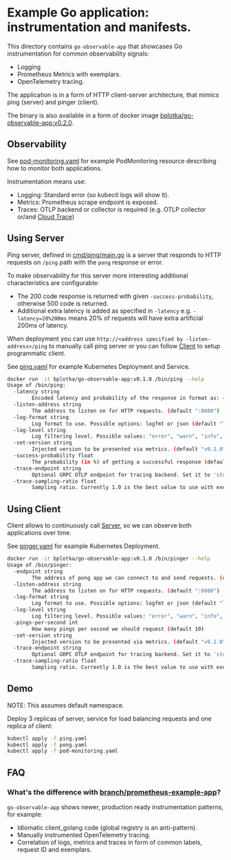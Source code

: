 # Example Go application: instrumentation and manifests.

This directory contains `go-observable-app` that showcases Go instrumentation for common observability signals:

* Logging
* Prometheus Metrics with exemplars.
* OpenTelemetry tracing.

The application is in a form of HTTP client-server architecture, that mimics ping (server) and pinger (client). 

The binary is also available in a form of docker image [bplotka/go-observable-app:v0.2.0](https://hub.docker.com/r/bplotka/go-observable-app).

## Observability

See [pod-monitoring.yaml](./pod-monitoring.yaml) for example PodMonitoring resource describing how to monitor both applications.

Instrumentation means use:

* Logging: Standard error (so kubectl logs will show it).
* Metrics: Prometheus scrape endpoint is exposed.
* Traces: OTLP backend or collector is required (e.g. OTLP collector or/and [Cloud Trace](https://cloud.google.com/trace))

## Using Server

Ping server, defined in [cmd/ping/main.go](./cmd/ping/main.go) is a server that responds to HTTP requests on `/ping` path
with the `pong` response or error. 

To make observability for this server more interesting additional characteristics are configurable: 
* The 200 code response is returned with given `-success-probability`, otherwise 500 code is returned.
* Additional extra latency is added as specified in `-latency` e.g. `-latency=20%200ms` means 20% of requests
will have extra artificial 200ms of latency.

When deployment you can use `http://<address specified by -listen-address>/ping` to manually call ping server or you can follow [Client](#using-client) to setup programmatic client.

See [ping.yaml](./ping.yaml) for example Kubernetes Deployment and Service.

```bash
docker run -it bplotka/go-observable-app:v0.1.0 /bin/ping --help
Usage of /bin/ping:
  -latency string
        Encoded latency and probability of the response in format as: <probability>%<duration>,<probability>%<duration>.... (default "90%500ms,10%200ms")
  -listen-address string
        The address to listen on for HTTP requests. (default ":8080")
  -log-format string
        Log format to use. Possible options: logfmt or json (default "logfmt")
  -log-level string
        Log filtering level. Possible values: "error", "warn", "info", "debug" (default "info")
  -set-version string
        Injected version to be presented via metrics. (default "v0.1.0")
  -success-probability float
        The probability (in %) of getting a successful response (default 100)
  -trace-endpoint string
        Optional GRPC OTLP endpoint for tracing backend. Set it to 'stdout' to print traces to the output instead.
  -trace-sampling-ratio float
        Sampling ratio. Currently 1.0 is the best value to use with exemplars. (default 1)
```

## Using Client

Client allows to continuously call [Server](#using-client), so we can observe both applications over time.

See [pinger.yaml](./pinger.yaml) for example Kubernetes Deployment.

```bash
docker run -it bplotka/go-observable-app:v0.1.0 /bin/pinger --help
Usage of /bin/pinger:
  -endpoint string
        The address of pong app we can connect to and send requests. (default "http://app.demo.svc.cluster.local:8080/ping")
  -listen-address string
        The address to listen on for HTTP requests. (default ":8080")
  -log-format string
        Log format to use. Possible options: logfmt or json (default "logfmt")
  -log-level string
        Log filtering level. Possible values: "error", "warn", "info", "debug" (default "info")
  -pings-per-second int
        How many pings per second we should request (default 10)
  -set-version string
        Injected version to be presented via metrics. (default "v0.1.0")
  -trace-endpoint string
        Optional GRPC OTLP endpoint for tracing backend. Set it to 'stdout' to print traces to the output instead.
  -trace-sampling-ratio float
        Sampling ratio. Currently 1.0 is the best value to use with exemplars. (default 1)
```
## Demo

NOTE: This assumes default namespace.

Deploy 3 replicas of server, service for load balancing requests and one replica of client:

```bash
kubectl apply -f ping.yaml
kubectl apply -f pong.yaml
kubectl apply -f pod-monitoring.yaml
```

## FAQ

### What's the difference with [branch/prometheus-example-app](https://github.com/branch/prometheus-example-app)?

`go-observable-app` shows newer, production ready instrumentation patterns, for example:

* Idiomatic client_golang code (global registry is an anti-pattern).
* Manually instrumented OpenTelemetry tracing.
* Correlation of logs, metrics and traces in form of common labels, request ID and exemplars.
